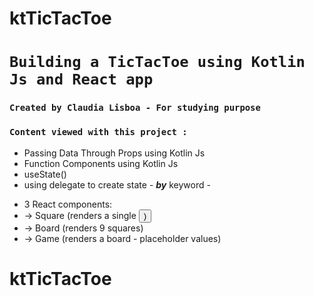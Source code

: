 # ktTicTacToe
# `Building a TicTacToe using Kotlin Js and React app`

### `Created by Claudia Lisboa - For studying purpose` 

### `Content viewed with this project :`

- Passing Data Through Props using Kotlin Js
- Function Components  using Kotlin Js
- useState()
- using delegate to create state - ***by*** keyword - 

* 3 React components:
* -> Square (renders a single <button>)
* -> Board (renders 9 squares)
* -> Game (renders a board - placeholder values)
 # ktTicTacToe
